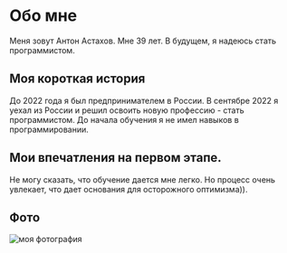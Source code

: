 # Обо мне
Меня зовут Антон Астахов. Мне 39 лет. В будущем, я надеюсь стать программистом.
## Моя короткая история
До 2022 года я был предпринимателем в России. В сентябре 2022 я уехал из России и решил освоить новую профессию - стать программистом. До начала обучения я не имел  навыков в программировании.  
## Мои впечатления на первом этапе.
Не могу сказать, что обучение дается мне легко. Но процесс очень увлекает, что дает основания для осторожного оптимизма)).
## Фото

![моя фотография]()